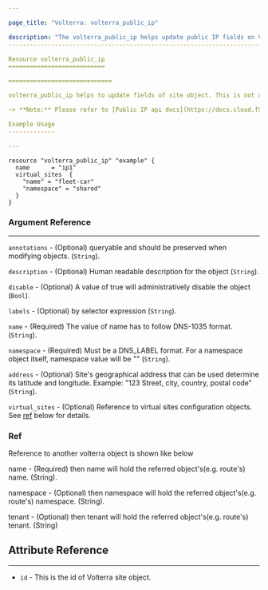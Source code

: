 ```yaml
---

page_title: "Volterra: volterra_public_ip"

description: "The volterra_public_ip helps update public IP fields on Volterra SaaS"
------------------------------------------------------------------------------------

Resource volterra_public_ip
===========================

=============================

volterra_public_ip helps to update fields of site object. This is not applicable for site created through view style APIs.

~> **Note:** Please refer to [Public IP api docs](https://docs.cloud.f5.com/docs/api/public-ip) to learn more

Example Usage
-------------

---
```


```hcl
resource "volterra_public_ip" "example" {
  name      = "ip1"
  virtual_sites  {
    "name" = "fleet-car"
    "namespace" = "shared"
  }
}

```

### Argument Reference

---

`annotations` - (Optional) queryable and should be preserved when modifying objects. (`String`).

`description` - (Optional) Human readable description for the object (`String`).

`disable` - (Optional) A value of true will administratively disable the object (`Bool`).

`labels` - (Optional) by selector expression (`String`).

`name` - (Required) The value of name has to follow DNS-1035 format. (`String`).

`namespace` - (Required) Must be a DNS_LABEL format. For a namespace object itself, namespace value will be "" (`String`).

`address` - (Optional) Site's geographical address that can be used determine its latitude and longitude. Example: "123 Street, city, country, postal code" (`String`).

`virtual_sites` - (Optional) Reference to virtual sites configuration objects. See [ref](#ref) below for details.

### Ref

Reference to another volterra object is shown like below

name - (Required) then name will hold the referred object's(e.g. route's) name. (String).

namespace - (Optional) then namespace will hold the referred object's(e.g. route's) namespace. (String).

tenant - (Optional) then tenant will hold the referred object's(e.g. route's) tenant. (String)

Attribute Reference
-------------------

---

-	`id` - This is the id of Volterra site object.
